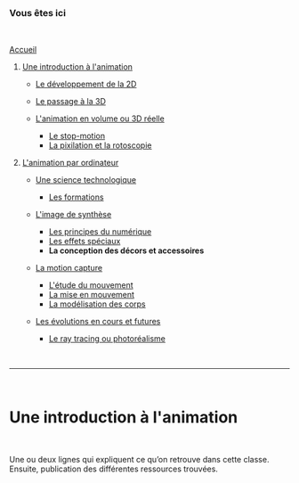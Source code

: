 <br/>

### Vous êtes ici

<br/>

[Accueil](index.md)

1. [Une introduction à l'animation](histoire.md)

    - [Le développement de la 2D]()
    - [Le passage à la 3D]()
    - [L'animation en volume ou 3D réelle](envolume.md)
    
        * [Le stop-motion](stopmotion.md)
        * [La pixilation et la rotoscopie]()

2. [L'animation par ordinateur]()

    - [Une science technologique]()
    
        * [Les formations]()
    
    - [L'image de synthèse]()
    
        * [Les principes du numérique]()
        * [Les effets spéciaux]()
        * **La conception des décors et accessoires**
        
    - [La motion capture]()
    
        * [L'étude du mouvement]()
        * [La mise en mouvement]()
        * [La modélisation des corps]()

    - [Les évolutions en cours et futures]()
    
        * [Le ray tracing ou photoréalisme]()
        
<br/>

--------------------------------------------------------

<br/>

# Une introduction à l'animation

<br/>

Une ou deux lignes qui expliquent ce qu’on retrouve dans cette classe. Ensuite, publication des différentes ressources trouvées.

<br/>
